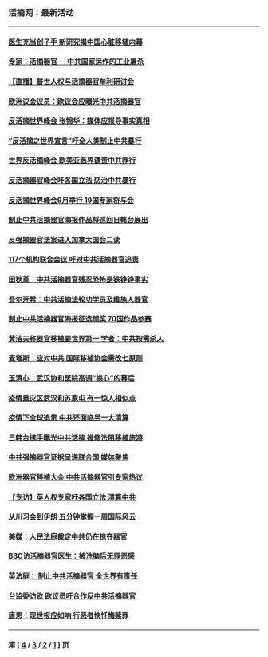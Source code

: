 ### 活摘网：最新活动
---
#### [医生充当刽子手 新研究揭中国心脏移植内幕](../../pages/nf5883/n13772291.md?11280430) 
#### [专家：活摘器官──中共国家运作的工业屠杀](../../pages/nf5883/n13761178.md?11280430) 
#### [【直播】普世人权与活摘器官牟利研讨会](../../pages/nf5883/n13425146.md?11280430) 
#### [欧洲议会议员：欧议会应曝光中共活摘器官](../../pages/nf5883/n13336571.md?11280430) 
#### [反活摘世界峰会 张锦华：媒体应报导事实真相](../../pages/nf5883/n13278502.md?11280430) 
#### [“反活摘之世界宣言”吁全人类制止中共暴行](../../pages/nf5883/n13259730.md?11280430) 
#### [世界反活摘峰会 欧美亚医界谴责中共罪行](../../pages/nf5883/n13253550.md?11280430) 
#### [反活摘器官峰会吁各国立法 惩治中共暴行](../../pages/nf5883/n13245052.md?11280430) 
#### [反活摘世界峰会9月举行 19国专家将与会](../../pages/nf5883/n13201492.md?11280430) 
#### [制止中共活摘器官海报作品将巡回日韩台展出](../../pages/nf5883/n13177791.md?11280430) 
#### [反强摘器官法案进入加拿大国会二读](../../pages/nf5883/n13033450.md?11280430) 
#### [117个机构联合会议 吁对中共活摘器官追责](../../pages/nf5883/n12775087.md?11280430) 
#### [田秋堇：中共活摘器官残忍恐怖是铁铮铮事实](../../pages/nf5883/n12702148.md?11280430) 
#### [吾尔开希：中共活摘法轮功学员及维族人器官](../../pages/nf5883/n12693197.md?11280430) 
#### [制止中共活摘器官海报征选颁奖 70国作品参赛](../../pages/nf5883/n12692050.md?11280430) 
#### [黄洁夫称器官移植要世界第一 学者：中共按需杀人](../../pages/nf5883/n12572329.md?11280430) 
#### [麦塔斯：应对中共 国际移植协会需改七原则](../../pages/nf5883/n12514711.md?11280430) 
#### [玉清心：武汉协和医院高调“换心”的幕后](../../pages/nf5883/n12298730.md?11280430) 
#### [疫情重灾区武汉和苏家屯 有一惊人相似点](../../pages/nf5883/n12150824.md?11280430) 
#### [疫情下全球追责 中共还面临另一大清算](../../pages/nf5883/n12070397.md?11280430) 
#### [日韩台携手曝光中共活摘 推修法阻移植旅游](../../pages/nf5883/n11712046.md?11280430) 
#### [中共强摘器官证据呈递联合国 媒体聚焦](../../pages/nf5883/n11546426.md?11280430) 
#### [欧洲器官移植大会 中共活摘器官引专家热议](../../pages/nf5883/n11539095.md?11280430) 
#### [【专访】英人权专家吁各国立法 清算中共](../../pages/nf5883/n11367315.md?11280430) 
#### [从川习会到伊朗 五分钟掌握一周国际风云](../../pages/nf5883/n11338520.md?11280430) 
#### [美媒：人民法庭裁定中共仍在掠夺器官](../../pages/nf5883/n11334897.md?11280430) 
#### [BBC访活摘器官医生：被洗脑后无罪恶感](../../pages/nf5883/n11335935.md?11280430) 
#### [英法庭： 制止中共活摘器官 全世界有责任](../../pages/nf5883/n11330691.md?11280430) 
#### [台监委访欧 欧议员吁合作反中共活摘器官](../../pages/nf5883/n11109190.md?11280430) 
#### [唐恩：现世报应如响 行恶者快忏悔赎罪](../../pages/nf5883/n11104016.md?11280430) 

---
#### 第 [ [4](./4.md?11280430) / [3](./3.md?11280430) / [2](./2.md?11280430) / [1](./1.md?11280430) ] 页
